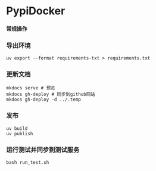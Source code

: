 # PypiDocker


#### 常规操作

### 导出环境
```
uv export --format requirements-txt > requirements.txt
```
### 更新文档
```
mkdocs serve # 预览
mkdocs gh-deploy # 同步到github网站
mkdocs gh-deploy -d ../.temp
```
### 发布
```
uv build
uv publish
```
### 运行测试并同步到测试服务
```
bash run_test.sh
```


